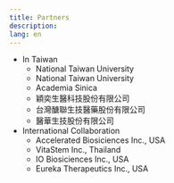 ```yaml
---
title: Partners
description: 
lang: en
---
```

- In Taiwan
  - National Taiwan University
  - National Taiwan University
  - Academia Sinica
  - 穎奕生醫科技股份有限公司
  - 台灣醣聯生技醫藥股份有限公司
  - 醫華生技股份有限公司
- International Collaboration
  - Accelerated Biosiciences Inc., USA
  - VitaStem Inc., Thailand
  - IO Biosiciences Inc., USA
  - Eureka Therapeutics Inc., USA
